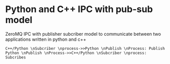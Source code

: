 # Python and C++ IPC with pub-sub model
ZeroMQ IPC with publisher subcriber model to communicate between two applications written in python and c++
```seq
C++/Python \nSubcriber \nprocess->>Python \nPublish \nProcess: Publish
Python \nPublish \nProcess->>C++/Python \nSubcriber \nprocess: Subcribes
```